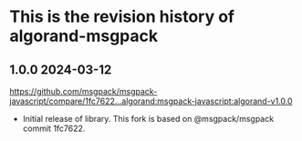 # This is the revision history of algorand-msgpack

## 1.0.0 2024-03-12

https://github.com/msgpack/msgpack-javascript/compare/1fc7622...algorand:msgpack-javascript:algorand-v1.0.0

- Initial release of library. This fork is based on @msgpack/msgpack commit 1fc7622.
